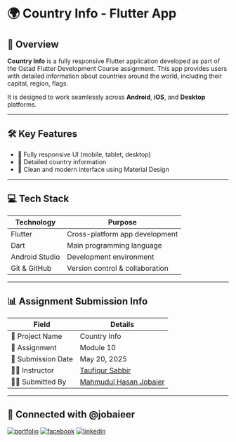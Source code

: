 # 🌍 Country Info - Flutter App

## 📖 Overview

**Country Info** is a fully responsive Flutter application developed as part of the Ostad Flutter Development Course assignment. This app provides users with detailed information about countries around the world, including their capital, region, flags.

It is designed to work seamlessly across **Android**, **iOS**, and **Desktop** platforms.

---

## 🛠️ Key Features

- 📱 Fully responsive UI (mobile, tablet, desktop)
- 📄 Detailed country information
- 🎨 Clean and modern interface using Material Design

---

## 💻 Tech Stack

| Technology    | Purpose                          |
|---------------|----------------------------------|
| Flutter       | Cross-platform app development   |
| Dart          | Main programming language        |
| Android Studio | Development environment |
| Git & GitHub  | Version control & collaboration  |

---

## 📊 Assignment Submission Info

| Field              | Details                                               |
|--------------------|-------------------------------------------------------|
| 📁 Project Name    | Country Info                                          |
| 📘 Assignment      | Module 10                                             |
| 📅 Submission Date | May 20, 2025                                          |
| 👨‍🏫 Instructor        | [Taufiqur Sabbir](https://github.com/taufiqurSabbir)       |
| 👨‍💻 Submitted By | [Mahmudul Hasan Jobaier](https://github.com/jobaieer) | 

---

## 🔗 Connected with @jobaieer

[![portfolio](https://img.shields.io/badge/my_portfolio-000?style=for-the-badge&logo=ko-fi&logoColor=white)](https://jobaieer.netlify.app)
[![facebook](https://img.shields.io/badge/facebook-316FF6?style=for-the-badge&logo=facebook&logoColor=white)](https://facebook.com/jobaieerofficial)
[![linkedin](https://img.shields.io/badge/linkedin-0A66C2?style=for-the-badge&logo=linkedin&logoColor=white)](https://www.linkedin.com/in/jobaieer)



